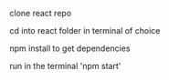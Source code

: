 clone react repo

cd into react folder in terminal of choice

npm install to get dependencies

run in the terminal 'npm start' 
